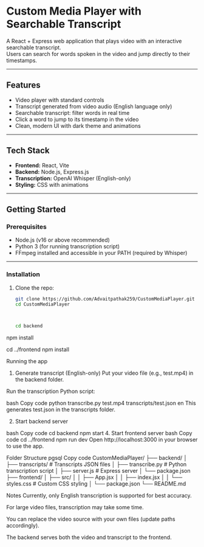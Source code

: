 # Custom Media Player with Searchable Transcript

A React + Express web application that plays video with an interactive searchable transcript.  
Users can search for words spoken in the video and jump directly to their timestamps.

---

## Features

- Video player with standard controls
- Transcript generated from video audio (English language only)
- Searchable transcript: filter words in real time
- Click a word to jump to its timestamp in the video
- Clean, modern UI with dark theme and animations

---

## Tech Stack

- **Frontend:** React, Vite  
- **Backend:** Node.js, Express.js  
- **Transcription:** OpenAI Whisper (English-only)  
- **Styling:** CSS with animations  

---

## Getting Started

### Prerequisites

- Node.js (v16 or above recommended)
- Python 3 (for running transcription script)
- FFmpeg installed and accessible in your PATH (required by Whisper)

---

### Installation

1. Clone the repo:
   ```bash
   git clone https://github.com/Advaitpathak259/CustomMediaPlayer.git
   cd CustomMediaPlayer



   cd backend
npm install

cd ../frontend
npm install 


Running the app
1. Generate transcript (English-only)
Put your video file (e.g., test.mp4) in the backend folder.

Run the transcription Python script:

bash
Copy code
python transcribe.py test.mp4 transcripts/test.json en
This generates test.json in the transcripts folder.

2. Start backend server
   
bash
Copy code
cd backend
npm start
4. Start frontend server
bash
Copy code
cd ../frontend
npm run dev
Open http://localhost:3000 in your browser to use the app.

Folder Structure
pgsql
Copy code
CustomMediaPlayer/
├── backend/
│   ├── transcripts/          # Transcripts JSON files
│   ├── transcribe.py         # Python transcription script
│   ├── server.js             # Express server
│   └── package.json
├── frontend/
│   ├── src/
│   │   ├── App.jsx
│   │   ├── index.jsx
│   │   └── styles.css        # Custom CSS styling
│   └── package.json
└── README.md   


Notes
Currently, only English transcription is supported for best accuracy.

For large video files, transcription may take some time.

You can replace the video source with your own files (update paths accordingly).

The backend serves both the video and transcript to the frontend.




